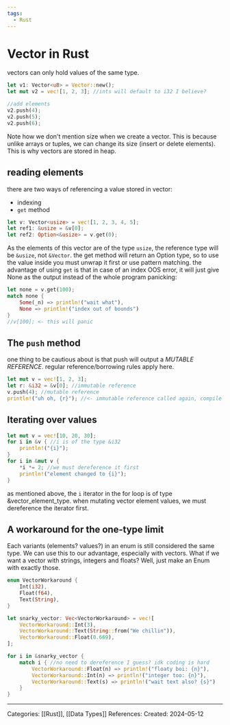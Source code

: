 ```yaml
---
tags:
  - Rust
---
```

# Vector in Rust
vectors can only hold values of the same type.
```rust
let v1: Vector<u8> = Vector::new();
let mut v2 = vec![1, 2, 3]; //ints will default to i32 I believe?

//add elements
v2.push(4);
v2.push(5);
v2.push(6);
```
Note how we don't mention size when we create a vector. This is because unlike arrays or tuples, we can change its size (insert or delete elements). This is why vectors are stored in heap.

## reading elements
there are two ways of referencing a value stored in vector:
- indexing
- ```get``` method
```rust
let v: Vector<usize> = vec![1, 2, 3, 4, 5];
let ref1: &usize = &v[0];
let ref2: Option<&usize> = v.get(0);
```
As the elements of this vector are of the type ```usize```, the reference type will be ```&usize```, not ```&Vector```. the get method will return an Option type, so to use the value inside you must unwrap it first or use pattern matching. the advantage of using ```get``` is that in case of an index OOS error, it will just give None as the output instead of the whole program panicking:
```rust
let none = v.get(100);
match none {
	Some(_n) => println!("wait what"),
	None => println!("index out of bounds")
}
//v[100]; <- this will panic
```

## The ```push``` method
one thing to be cautious about is that push will output a _MUTABLE REFERENCE_. regular reference/borrowing rules apply here.
```rust
let mut v = vec![1, 2, 3];
let r: &i32 = &v[0]; //immutable reference
v.push(4); //mutable reference
println!("uh oh, {r}"); //<- immutable reference called again, compile error
```

## Iterating over values
```rust
let mut v = vec![10, 20, 30];
for i in &v { //i is of the type &i32
	println!("{i}");
}
for i in &mut v {
	*i *= 2; //we must dereference it first
	println!("element changed to {i}");
}
```
as mentioned above, the ```i``` iterator in the for loop is of type &vector_element_type. when mutating vector element values, we must dereference the iterator first.

## A workaround for the one-type limit
Each variants (elements? values?) in an enum is still considered the same type. We can use this to our advantage, especially with vectors. What if we want a vector with strings, integers and floats? Well, just make an Enum with exactly those.
```rust
enum VectorWorkaround {
	Int(i32),
	Float(f64),
	Text(String),
}

let snarky_vector: Vec<VectorWorkaround> = vec![
	VectorWorkaround::Int(3),
	VectorWorkaround::Text(String::from("We chillin")),
	VectorWorkaround::Float(0.669),
];

for i in &snarky_vector {
	match i { //no need to dereference I guess? idk coding is hard
		VectorWorkaround::Float(n) => println!("floaty boi: {n}"),
		VectorWorkaround::Int(n) => println!("integer too: {n}"),
		VectorWorkaround::Text(s) => println!("wait text also? {s}")
	}
}
```



---
Categories: [[Rust]], [[Data Types]]
References:
Created: 2024-05-12
